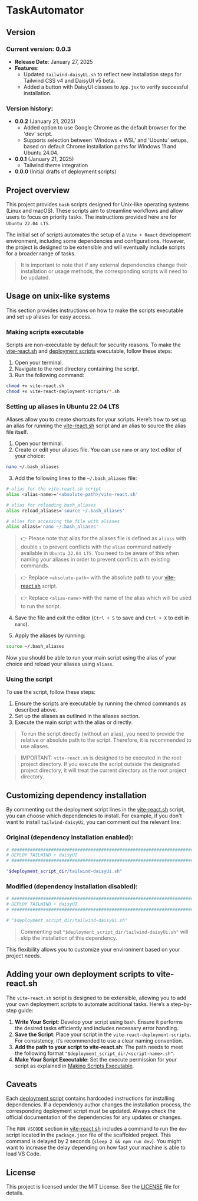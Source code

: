 # TaskAutomator

## Version

### Current version: 0.0.3
- **Release Date**: January 27, 2025
- **Features**:
  - Updated `tailwind-daisyUi.sh` to reflect new installation steps for Tailwind CSS v4 and DaisyUI v5 beta.
  - Added a button with DaisyUI classes to `App.jsx` to verify successful installation.

### Version history:
  - **0.0.2** (January 21, 2025)  
    - Added option to use Google Chrome as the default browser for the 'dev' script.
    - Supports selection between 'Windows + WSL' and 'Ubuntu' setups, based on default Chrome installation paths for Windows 11 and Ubuntu 24.04.
  - **0.0.1** (January 21, 2025)
    - Tailwind theme integration
  - **0.0.0** (Initial drafts of deployment scripts)

## Project overview

This project provides `bash` scripts designed for Unix-like operating systems (Linux and macOS). These scripts aim to streamline workflows and allow users to focus on priority tasks. The instructions provided here are for `Ubuntu 22.04 LTS`.

The initial set of scripts automates the setup of a `Vite + React` development environment, including some dependencies and configurations. However, the project is designed to be extensible and will eventually include scripts for a broader range of tasks.

> It is important to note that if any external dependencies change their installation or usage methods, the corresponding scripts will need to be updated.

## Usage on unix-like systems

This section provides instructions on how to make the scripts executable and set up aliases for easy access.

### Making scripts executable

Scripts are non-executable by default for security reasons. To make the [vite-react.sh](https://github.com/RabbitHole26/taskAutomator/blob/main/vite-react.sh) and [deployment scripts](https://github.com/RabbitHole26/taskAutomator/tree/main/vite-react-deployment-scripts) executable, follow these steps:

1. Open your terminal.
2. Navigate to the root directory containing the script.
3. Run the following command:

```bash
chmod +x vite-react.sh
chmod +x vite-react-deployment-scripts/*.sh
```

### Setting up aliases in Ubuntu 22.04 LTS

Aliases allow you to create shortcuts for your scripts. Here’s how to set up an alias for running the [vite-react.sh](https://github.com/RabbitHole26/taskAutomator/blob/main/vite-react.sh) script and an alias to source the alias file itself.

1. Open your terminal.
2. Create or edit your aliases file. You can use `nano` or any text editor of your choice:

```bash
nano ~/.bash_aliases
```

3. Add the following lines to the `~/.bash_aliases` file:

```bash
# alias for the vite-react.sh script
alias <alias-name>='<absolute-path>/vite-react.sh'

# alias for reloading bash_aliases 
alias reload_aliases='source ~/.bash_aliases'

# alias for accessing the file with aliases
alias aliass='nano ~/.bash_aliases'
```

> 👉 Please note that alias for the aliases file is defined as `aliass` with double `s` to prevent conflicts with the `alias` command natively available in `Ubuntu 22.04 LTS`. You need to be aware of this when naming your aliases in order to prevent conflicts with existing commands.

> 👉 Replace `<absolute-path>` with the absolute path to your [vite-react.sh](https://github.com/RabbitHole26/taskAutomator/blob/main/vite-react.sh) script.

> 👉 Replace `<alias-name>` with the name of the alias which will be used to run the script.

4. Save the file and exit the editor (`Ctrl + S` to save and `Ctrl + X` to exit in `nano`).

5. Apply the aliases by running:

```bash
source ~/.bash_aliases
```

Now you should be able to run your main script using the alias of your choice and reload your aliases using `aliass`.

### Using the script

To use the script, follow these steps:

1. Ensure the scripts are executable by running the chmod commands as described above.
2. Set up the aliases as outlined in the aliases section.
3. Execute the main script with the alias or directly.

> To run the script directly (without an alias), you need to provide the relative or absolute path to the script. Therefore, it is recommended to use aliases.

> IMPORTANT: `vite-react.sh` is designed to be executed in the root project directory. If you execute the script outside the designated project directory, it will treat the current directory as the root project directory.

## Customizing dependency installation

By commenting out the deployment script lines in the [vite-react.sh](https://github.com/RabbitHole26/taskAutomator/blob/main/vite-react.sh) script, you can choose which dependencies to install. For example, if you don't want to install `tailwind-daisyUi`, you can comment out the relevant line:

### Original (dependency installation enabled):

```bash
# #######################################################################################
# DEPLOY TAILWIND + daisyUI
# #######################################################################################

"$deployment_script_dir/tailwind-daisyUi.sh"
```

### Modified (dependency installation disabled):

```bash
# #######################################################################################
# DEPLOY TAILWIND + daisyUI
# #######################################################################################

# "$deployment_script_dir/tailwind-daisyUi.sh"
```

> Commenting out `"$deployment_script_dir/tailwind-daisyUi.sh"` will skip the installation of this dependency.

This flexibility allows you to customize your environment based on your project needs.

## Adding your own deployment scripts to vite-react.sh

The `vite-react.sh` script is designed to be extensible, allowing you to add your own deployment scripts to automate additional tasks. Here’s a step-by-step guide:

1. **Write Your Script**: Develop your script using `bash`. Ensure it performs the desired tasks efficiently and includes necessary error handling.
2. **Save the Script**: Place your script in the `vite-react-deployment-scripts`. For consistency, it’s recommended to use a clear naming convention.
3. **Add the path to your script to vite-react.sh**: The path needs to meet the following format `"$deployment_script_dir/<script-name>.sh"`.
4. **Make Your Script Executable**: Set the execute permission for your script as explained in [Making Scripts Executable](#making-scripts-executable).

## Caveats

Each [deployment script](https://github.com/RabbitHole26/taskAutomator/tree/main/vite-react-deployment-scripts) contains hardcoded instructions for installing dependencies. If a dependency author changes the installation process, the corresponding deployment script must be updated. Always check the official documentation of the dependencies for any updates or changes.

The `RUN VSCODE` section in [vite-react.sh](https://github.com/RabbitHole26/taskAutomator/blob/main/vite-react.sh) includes a command to run the `dev` script located in the `package.json` file of the scaffolded project. This command is delayed by 2 seconds (`sleep 2 && npm run dev`). You might want to increase the delay depending on how fast your machine is able to load VS Code.

## License
This project is licensed under the MIT License. See the [LICENSE](https://github.com/RabbitHole26/taskAutomator/blob/main/LICENSE) file for details.
